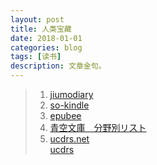 ```yaml
---
layout: post
title: 人类宝藏 
date: 2018-01-01
categories: blog
tags: [读书]
description: 文章金句。
---
```


>1. [jiumodiary](https://www.jiumodiary.com/)
>1. [so-kindle](https://www.so-kindle.com/)
>1. [epubee](http://cn.epubee.com/books/)
>1. [青空文庫　分野別リスト](http://yozora.main.jp/3/ndc38.html)
>1. [ucdrs.net](http://www.ucdrs.net/admin/union/index.do) <br>
[ucdrs](http://www.ucdrs.superlib.net/login/login.action)




